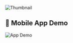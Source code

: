 ![Thumbnail](https://github.com/ebtesam25/redisafe/blob/main/redisafepitch.png?raw=true)
## 📱 Mobile App Demo
![App Demo](https://github.com/ebtesam25/redisafe/blob/main/redisafeapp.gif?raw=true)

